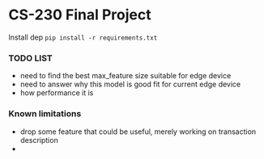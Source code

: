 # CS-230 Final Project

Install dep `pip install -r requirements.txt`


### TODO LIST
 -  need to find the best max_feature size suitable for edge device
 - need to answer why this model is good fit for current edge device
 - how performance it is 


### Known limitations
 - drop some feature that could be useful, merely working on transaction description 
 -  